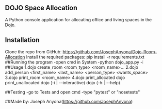 ## DOJO Space Allocation
A Python console application for allocating office and living spaces in the Dojo.

## Installation
Clone the repo from GitHub: https://github.com/JosephAnyona/Dojo-Room-Allocation
Install the required packages: pip install -r requirements.txt
##Running the program
    -open cmd in System
    -python dojo_app.py -i
##Usage
    1.dojo create_room <room_type> <room_name>...
    2.dojo add_person <first_name> <last_name> <person_type> <wants_space>
    3.dojo print_room <room_name>
    4.dojo print_allocated
    dojo print_unallocated
    dojo (-i | --interactive)
    dojo (-h | --help)
    
##Testing
    -go to Tests and open cmd
    -type "pytest" or "nosetests"
    
##Made by:
  Joseph Anyona(https://github.com/JosephAnyona)
